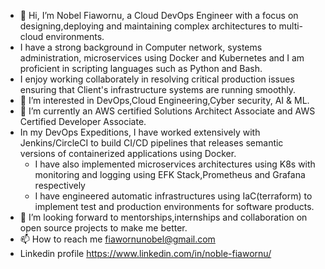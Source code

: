 - 👋 Hi, I’m Nobel Fiawornu, a Cloud DevOps Engineer with a focus on designing,deploying and maintaining complex architectures to multi-cloud environments.
-   I have a strong background in Computer network, systems administration, microservices using Docker and Kubernetes and I am proficient in scripting languages such as Python and Bash.
-   I enjoy working collaborately in resolving critical production issues ensuring that Client's infrastructure systems are running smoothly.
- 👀 I’m interested in DevOps,Cloud Engineering,Cyber security, AI & ML.
- 🌱 I’m currently an AWS certified Solutions Architect Associate and AWS Certified Developer Associate.
- In my DevOps Expeditions, I have worked extensively with Jenkins/CircleCI to build CI/CD pipelines that releases semantic versions of containerized applications using Docker.
  -  I have also implemented microservices architectures using K8s with monitoring and logging using EFK Stack,Prometheus and Grafana respectively
  -  I have engineered automatic infrastructures using IaC(terraform) to implement test and production environments for software products.
 - 💞️ I’m looking forward to mentorships,internships and collaboration on open source projects to make me better.
- 📫 How to reach me fiawornunobel@gmail.com
- Linkedin profile https://www.linkedin.com/in/noble-fiawornu/

<!---
belisky/belisky is a ✨ special ✨ repository because its `README.md` (this file) appears on your GitHub profile.
You can click the Preview link to take a look at your changes.
--->
